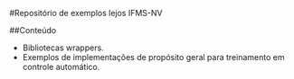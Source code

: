 #Repositório de exemplos lejos IFMS-NV

##Conteúdo

- Bibliotecas wrappers.
- Exemplos de implementações de propósito geral para treinamento em controle automático.
